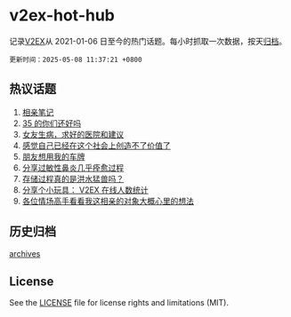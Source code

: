 # v2ex-hot-hub

 记录[V2EX](https://www.v2ex.com/)从 2021-01-06 日至今的热门话题。每小时抓取一次数据，按天[归档](archives)。

`更新时间：2025-05-08 11:37:21 +0800`

## 热议话题

1. [相亲笔记](https://www.v2ex.com/t/1130158)
1. [35 的你们还好吗](https://www.v2ex.com/t/1130136)
1. [女友生病，求好的医院和建议](https://www.v2ex.com/t/1130190)
1. [感觉自己已经在这个社会上创造不了价值了](https://www.v2ex.com/t/1130206)
1. [朋友想用我的车牌](https://www.v2ex.com/t/1130129)
1. [分享过敏性鼻炎几乎痊愈过程](https://www.v2ex.com/t/1130189)
1. [存储过程真的是洪水猛兽吗？](https://www.v2ex.com/t/1130319)
1. [分享个小玩具： V2EX 在线人数统计](https://www.v2ex.com/t/1130133)
1. [各位情场高手看看我这相亲的对象大概心里的想法](https://www.v2ex.com/t/1130218)

## 历史归档

[archives](archives)

## License

See the [LICENSE](LICENSE) file for license rights and limitations (MIT).
